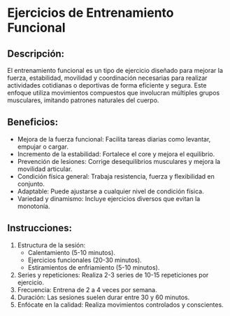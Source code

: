 # Ejercicios de Entrenamiento Funcional

## Descripción:
El entrenamiento funcional es un tipo de ejercicio diseñado para mejorar la fuerza, estabilidad, movilidad y coordinación necesarias para realizar actividades cotidianas o deportivas de forma eficiente y segura. Este enfoque utiliza movimientos compuestos que involucran múltiples grupos musculares, imitando patrones naturales del cuerpo.

## Beneficios:
- Mejora de la fuerza funcional: Facilita tareas diarias como levantar, empujar o cargar.
- Incremento de la estabilidad: Fortalece el core y mejora el equilibrio.
- Prevención de lesiones: Corrige desequilibrios musculares y mejora la movilidad articular.
- Condición física general: Trabaja resistencia, fuerza y flexibilidad en conjunto.
- Adaptable: Puede ajustarse a cualquier nivel de condición física.
- Variedad y dinamismo: Incluye ejercicios diversos que evitan la monotonía.

## Instrucciones:
1. Estructura de la sesión:
    - Calentamiento (5-10 minutos).
    - Ejercicios funcionales (20-30 minutos).
    - Estiramientos de enfriamiento (5-10 minutos).
2. Series y repeticiones: Realiza 2-3 series de 10-15 repeticiones por ejercicio.
3. Frecuencia: Entrena de 2 a 4 veces por semana.
4. Duración: Las sesiones suelen durar entre 30 y 60 minutos.
5. Enfócate en la calidad: Realiza movimientos controlados y conscientes.